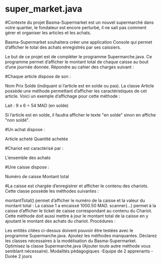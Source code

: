 # super_market.java

#Contexte du projet
Basma-Supermarket est un nouvel supermarché dans votre quartier, le fondateur est encore perturbé, il ne sait pas comment gérer et organiser les articles et les achats.

Basma-Supermarket souhaitera créer une application Console qui permet d’afficher le total des achats enregistrés par ses caissiers.

Le but de ce projet est de compléter le programme Supermarche.java. Ce programme permet d’afficher le montant total de chaque caisse au bout d’une journée donnée. Répondre au cahier des charges suivant :

#Chaque article dispose de son :

Nom
Prix
Solde (indiquant si l’article est en solde ou pas).
La classe Article possède une méthode permettant d’afficher les caractéristiques de cet article. Voici un exemple d’affichage pour cette méthode :

Lait : 9 x 6 = 54 MAD (en solde)

Si l’article est en solde, il faudra afficher le texte "en solde" sinon en affiche "non soldé".

#Un achat dispose :

Article acheté
Quantité achetée

#Chariot est caractérisé par :

L’ensemble des achats

#Une caisse dispose :

Numéro de caisse
Montant total

#La caisse est chargée d’enregistrer et afficher le contenu des chariots. Cette classe possède les méthodes suivantes :

montantTotal() permet d’afficher le numéro de la caisse et la valeur du montant total : La caisse 1 a encaissé 1000.50 MAD.
scanner(...) permet à la caisse d’afficher le ticket de caisse correspondant au contenu du Chariot. Cette méthode doit aussi mettre à jour le montant total de la caisse en y ajoutant le montant des achats du chariot.
Procédures :

Les entités citées ci-dessus doivent pouvoir être testées avec le programme Supermarche.java.
Ajoutez les méthodes manquantes.
Déclarez les classes nécessaires à la modélisation du Basma-Supermarket.
Optimisez la classe Supermarche.java (Ajouter toute autre méthode vous semblant nécessaire).
Modalités pédagogiques
-Equipe de 2 apprenants
-Durée 2 jours
